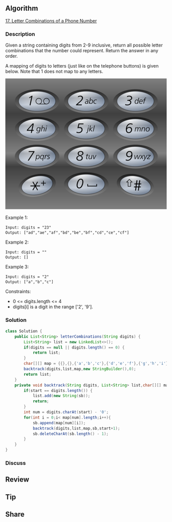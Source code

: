 ## Algorithm

[17. Letter Combinations of a Phone Number](https://leetcode.com/problems/letter-combinations-of-a-phone-number/)

### Description

Given a string containing digits from 2-9 inclusive, return all possible letter combinations that the number could represent. Return the answer in any order.

A mapping of digits to letters (just like on the telephone buttons) is given below. Note that 1 does not map to any letters.

![](assets/20240311-6a652ab8.png)

Example 1:

```
Input: digits = "23"
Output: ["ad","ae","af","bd","be","bf","cd","ce","cf"]
```

Example 2:

```
Input: digits = ""
Output: []
```

Example 3:

```
Input: digits = "2"
Output: ["a","b","c"]
```

Constraints:

- 0 <= digits.length <= 4
- digits[i] is a digit in the range ['2', '9'].

### Solution

```java
class Solution {
    public List<String> letterCombinations(String digits) {
        List<String> list = new LinkedList<>();
        if(digits == null || digits.length() == 0) {
            return list;
        }
        char[][] map = {{},{},{'a','b','c'},{'d','e','f'},{'g','h','i'},{'j','k','l'},{'m','n','o'},{'p','q','r','s'},{'t','u','v'},{'w','x','y','z'}};
        backtrack(digits,list,map,new StringBuilder(),0);
        return list;
    }
    private void backtrack(String digits, List<String> list,char[][] map, StringBuilder sb, int start){
        if(start == digits.length()) {
            list.add(new String(sb));
            return;
        }
        int num = digits.charAt(start) - '0';
        for(int i = 0;i< map[num].length;i++){
            sb.append(map[num][i]);
            backtrack(digits,list,map,sb,start+1);
            sb.deleteCharAt(sb.length() - 1);
        }
    }
}
```

### Discuss

## Review


## Tip


## Share
